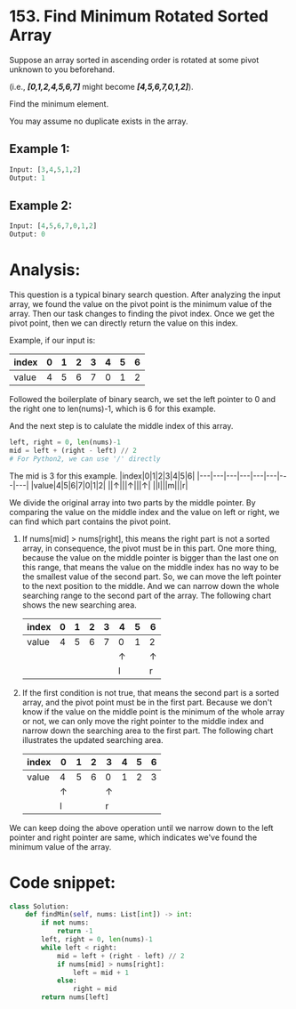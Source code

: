 # 153. Find Minimum Rotated Sorted Array

Suppose an array sorted in ascending order is rotated at some pivot unknown to you beforehand.

(i.e.,  ***[0,1,2,4,5,6,7]*** might become  ***[4,5,6,7,0,1,2]***).

Find the minimum element.

You may assume no duplicate exists in the array.

## Example 1:

```Python
Input: [3,4,5,1,2] 
Output: 1
```
## Example 2:

```Python
Input: [4,5,6,7,0,1,2]
Output: 0
```

# Analysis:

This question is a typical binary search question. After analyzing the input array, we found the value on the pivot point is the minimum value of the array. Then our task changes to finding the pivot index. Once we get the pivot point, then we can directly return the value on this index.

Example, if our input is:

|index|0|1|2|3|4|5|6|
|---|---|---|---|---|---|---|---|
|value|4|5|6|7|0|1|2|

Followed the boilerplate of binary search, we set the left pointer to 0 and the right one to len(nums)-1, which is 6 for this example.

And the next step is to calulate the middle index of this array.
```Python
left, right = 0, len(nums)-1
mid = left + (right - left) // 2
# For Python2, we can use '/' directly
```
The mid is 3 for this example.
|index|0|1|2|3|4|5|6|
|---|---|---|---|---|---|---|---|
|value|4|5|6|7|0|1|2|
||↑|||↑|||↑|
||l|||m|||r|

We divide the original array into two parts by the middle pointer. By comparing the value on the middle index and the value on left or right, we can find which part contains the pivot point.

1. If nums[mid] > nums[right], this means the right part is not a sorted array, in consequence, the pivot must be in this part. One more thing, because the value on the middle pointer is bigger than the last one on this range, that means the value on the middle index has no way to be the smallest value of the second part. So, we can move the left pointer to the next position to the middle. And we can narrow down the whole searching range to the second part of the array. The following chart shows the new searching area.

    |index|0|1|2|3|4|5|6|
    |---|---|---|---|---|---|---|---|
    |value|4|5|6|7|0|1|2|
    ||||||↑||↑|
    ||||||l||r|

2. If the first condition is not true, that means the second part is a sorted array, and the pivot point must be in the first part. Because we don't know if the value on the middle point is the minimum of the whole array or not, we can only move the right pointer to the middle index and narrow down the searching area to the first part. The following chart illustrates the updated searching area.

    |index|0|1|2|3|4|5|6|
    |---|---|---|---|---|---|---|---|
    |value|4|5|6|0|1|2|3|
    ||↑|||↑||||
    ||l|||r||||

We can keep doing the above operation until we narrow down to the left pointer and right pointer are same, which indicates we've found the minimum value of the array.

# Code snippet:
```Python
class Solution:
    def findMin(self, nums: List[int]) -> int:
        if not nums:
            return -1
        left, right = 0, len(nums)-1
        while left < right:
            mid = left + (right - left) // 2
            if nums[mid] > nums[right]:
                left = mid + 1
            else:
                right = mid
        return nums[left]
```